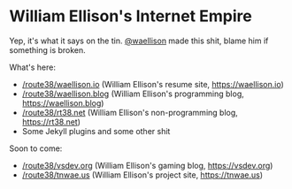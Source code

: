 # William Ellison's Internet Empire

Yep, it's what it says on the tin.  [@waellison](https://github.com/waellison) made this shit, blame him if something is broken.

What's here:

* [/route38/waellison.io](https://github.com/route38/waellison.io) (William Ellison's resume site, <https://waellison.io>)
* [/route38/waellison.blog](https://github.com/route38/waellison.blog) (William Ellison's programming blog, <https://waellison.blog>)
* [/route38/rt38.net](https://github.com/route38/rt38.net) (William Ellison's non-programming blog, <https://rt38.net>)
* Some Jekyll plugins and some other shit

Soon to come:

* [/route38/vsdev.org](https://github.com/route38/vsdev.org) (William Ellison's gaming blog, <https://vsdev.org>)
* [/route38/tnwae.us](https://github.com/route38/tnwae.us) (William Ellison's project site, <https://tnwae.us>)
